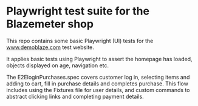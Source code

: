 # Playwright test suite for the Blazemeter shop

This repo contains some basic Playwright (UI) tests for the www.demoblaze.com test website. 

It applies basic tests using Playwright to assert the homepage has loaded, objects displayed on age, navigation etc.

The E2EloginPurchases.spec covers customer log in, selecting items and adding to cart, fill in purchase details and completes purchase. This flow includes using the Fixtures file for user details, and custom commands to abstract clicking links and completing payment details.
